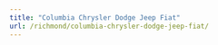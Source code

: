 ```yaml
---
title: "Columbia Chrysler Dodge Jeep Fiat"
url: /richmond/columbia-chrysler-dodge-jeep-fiat/
---
```

